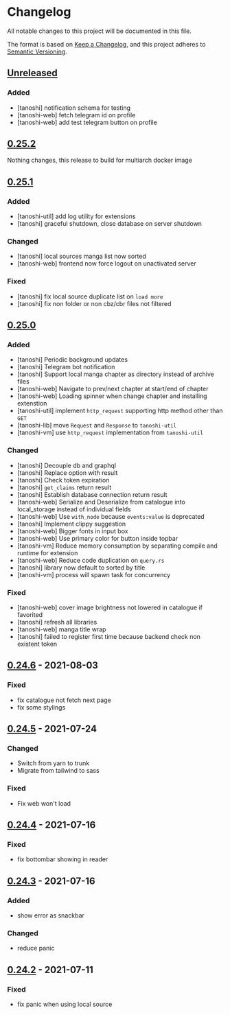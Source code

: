 # Changelog

All notable changes to this project will be documented in this file.

The format is based on [Keep a Changelog](https://keepachangelog.com/en/1.0.0/),
and this project adheres to [Semantic Versioning](https://semver.org/spec/v2.0.0.html).

## [Unreleased]

### Added
- [tanoshi] notification schema for testing
- [tanoshi-web] fetch telegram id on profile
- [tanoshi-web] add test telegram button on profile

## [0.25.2]

Nothing changes, this release to build for multiarch docker image

## [0.25.1]

### Added
- [tanoshi-util] add log utility for extensions
- [tanoshi] graceful shutdown, close database on server shutdown

### Changed
- [tanoshi] local sources manga list now sorted
- [tanoshi-web] frontend now force logout on unactivated server

### Fixed
- [tanoshi] fix local source duplicate list on `load more`
- [tanoshi] fix non folder or non cbz/cbr files not filtered

## [0.25.0]

### Added 

- [tanoshi] Periodic background updates
- [tanoshi] Telegram bot notification
- [tanoshi] Support local manga chapter as directory instead of archive files
- [tanoshi-web] Navigate to prev/next chapter at start/end of chapter
- [tanoshi-web] Loading spinner when change chapter and installing extenstion
- [tanoshi-util] implement `http_request` supporting http method other than  `GET`
- [tanoshi-lib] move `Request` and `Response` to `tanoshi-util`
- [tanoshi-vm] use `http_request` implementation from `tanoshi-util`

### Changed

- [tanoshi] Decouple db and graphql
- [tanoshi] Replace option with result
- [tanoshi] Check token expiration
- [tanoshi] `get_claims` return result
- [tanoshi] Establish database connection return result
- [tanoshi-web] Serialize and Deserialize from catalogue into local_storage instead of individual fields
- [tanoshi-web] Use `with_node` because `events:value` is deprecated
- [tanoshi] Implement clippy suggestion
- [tanoshi-web] Bigger fonts in input box
- [tanoshi-web] Use primary color for button inside topbar
- [tanoshi-vm] Reduce memory consumption by separating compile and runtime for extension
- [tanoshi-web] Reduce code duplication on `query.rs` 
- [tanoshi] library now default to sorted by title
- [tanoshi-vm] process will spawn task for concurrency

### Fixed

- [tanoshi-web] cover image brightness not lowered in catalogue if favorited
- [tanoshi] refresh all libraries
- [tanoshi-web] manga title wrap
- [tanoshi] failed to register first time because backend check non existent token

## [0.24.6] - 2021-08-03

### Fixed

- fix catalogue not fetch next page
- fix some stylings

## [0.24.5] - 2021-07-24

### Changed

- Switch from yarn to trunk
- Migrate from tailwind to sass

### Fixed

- Fix web won't load

## [0.24.4] - 2021-07-16

### Fixed

- fix bottombar showing in reader

## [0.24.3] - 2021-07-16

### Added

- show error as snackbar

### Changed

- reduce panic

## [0.24.2] - 2021-07-11

### Fixed

- fix panic when using local source

[Unreleased]: https://github.com/faldez/tanoshi/compare/v0.25.2...HEAD
[0.25.2]: https://github.com/faldez/tanoshi/compare/v0.25.1...0.25.2
[0.25.1]: https://github.com/faldez/tanoshi/compare/v0.25.0...v0.25.1
[0.25.0]: https://github.com/faldez/tanoshi/compare/v0.24.6...v0.25.0
[0.24.6]: https://github.com/faldez/tanoshi/compare/v0.24.5...v0.24.6
[0.24.5]: https://github.com/faldez/tanoshi/compare/v0.24.4...v0.24.5
[0.24.4]: https://github.com/faldez/tanoshi/compare/v0.24.3...v0.24.4
[0.24.3]: https://github.com/faldez/tanoshi/compare/v0.24.2...v0.24.3
[0.24.2]: https://github.com/faldez/tanoshi/compare/v0.24.1...v0.24.2
